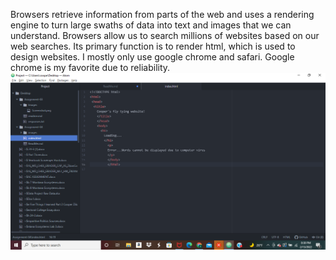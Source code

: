 Browsers retrieve information from parts of the web and uses a rendering engine to turn large swaths of data into text and images that we can understand. Browsers allow us to search millions of websites based on our web searches. Its primary function is to render html, which is used to design websites. I mostly only use google chrome and safari. Google chrome is my favorite due to reliability.
![Screenshot-A4](./images/Screenshot-A4.jpg)
